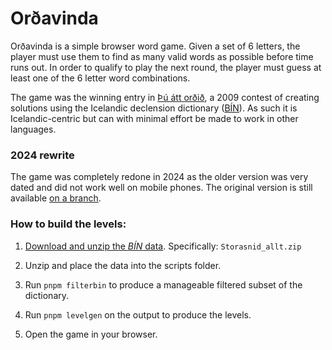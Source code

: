 # Orðavinda

Orðavinda is a simple browser word game. Given a set of 6 letters, the
player must use them to find as many valid words as possible before time
runs out. In order to qualify to play the next round, the player must guess
at least one of the 6 letter word combinations.

The game was the winning entry in [Þú átt orðið][ordid], a 2009 contest of creating
solutions using the Icelandic declension dictionary ([BÍN][bin]). As such
it is Icelandic-centric but can with minimal effort be made to work in other
languages.


### 2024 rewrite

The game was completely redone in 2024 as the older version was very dated and
did not work well on mobile phones. The original version is still available [on
a branch][v1].


### How to build the levels:

1. [Download and unzip the *BÍN* data][bindata]. Specifically: `Storasnid_allt.zip`

2. Unzip and place the data into the scripts folder.

3. Run `pnpm filterbin` to produce a manageable filtered
   subset of the dictionary.

4. Run `pnpm levelgen` on the output to produce the levels.

4. Open the game in your browser.



[ordid]: https://vefsafn.is/is/20190118152842/http://www.ordid.is/forsida/
[bin]: http://bin.arnastofnun.is/
[bindata]: http://bin.arnastofnun.is/gogn/
[v1]: https://github.com/borgar/ordavinda/tree/version-1
